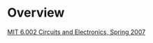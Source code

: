 # Overview

[MIT 6.002 Circuits and Electronics, Spring 2007](https://www.youtube.com/playlist?list=PL9F74AFA03AA06A11)  